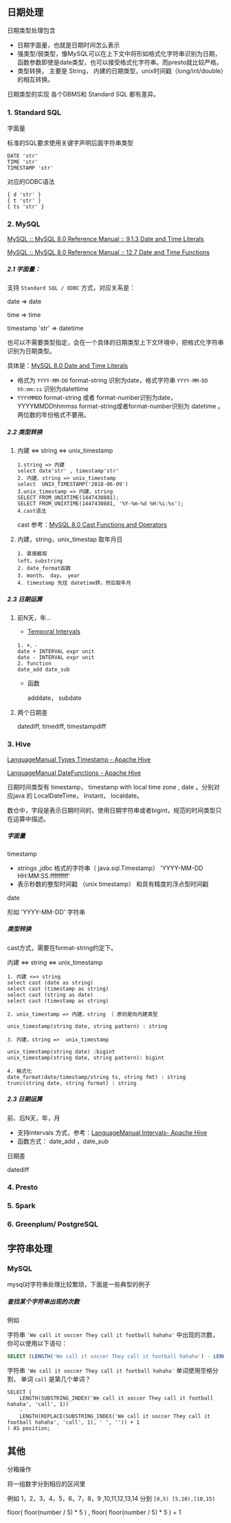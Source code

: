 ## 日期处理

日期类型处理包含

- 日期字面量，也就是日期时间怎么表示
- 强类型/弱类型，像MySQL可以在上下文中将形如格式化字符串识别为日期，函数参数即使是date类型，也可以接受格式化字符串。而presto就比较严格。
- 类型转换， 主要是 String， 内建的日期类型，unix时间戳（long/int/double）的相互转换。

日期类型的实现 各个DBMS和 Standard SQL 都有差异。

### 1. Standard SQL

字面量

标准的SQL要求使用关键字声明后面字符串类型

```mysql
DATE 'str'
TIME 'str'
TIMESTAMP 'str'
```

对应的ODBC语法

```mysql
{ d 'str' }
{ t 'str' }
{ ts 'str' }
```







### 2. MySQL 

[MySQL :: MySQL 8.0 Reference Manual :: 9.1.3 Date and Time Literals](https://dev.mysql.com/doc/refman/8.0/en/date-and-time-literals.html)

[MySQL :: MySQL 8.0 Reference Manual :: 12.7 Date and Time Functions](https://dev.mysql.com/doc/refman/8.0/en/date-and-time-functions.html#function_timestampdiff)

##### 2.1 字面量：

支持 `Standard SQL / ODBC` 方式，对应关系是：

date => date

time => time

timestamp 'str' => datetime



也可以不需要类型指定，会在一个具体的日期类型上下文环境中，把格式化字符串识别为日期类型。

具体是：[MySQL 8.0 Date and Time Literals](https://dev.mysql.com/doc/refman/8.0/en/date-and-time-literals.html#date-and-time-string-numeric-literals)

- 格式为 `YYYY-MM-DD` format-string  识别为date，格式字符串 `YYYY-MM-DD hh:mm:ss`  识别为datettime
- `YYYYMMDD`  format-string 或者 format-number识别为date， YYYYMMDDhhmmss format-string或者format-number识别为 datetime 。 两位数的年份格式不要用。



##### 2.2 类型转换

1. 内建 <=> string <=> unix_timestamp

	```mysql
	1.string => 内建  
	select date'str' , timestamp'str' 
	2. 内建、string => unix_timestamp 
	select  UNIX_TIMESTAMP('2018-06-09') 
	3.unix_timestamp => 内建，string
	SELECT FROM_UNIXTIME(1447430881);
	SELECT FROM_UNIXTIME(1447430881, '%Y-%m-%d %H:%i:%s');
	4.cast语法
	```

	cast 参考：[MySQL 8.0  Cast Functions and Operators](https://dev.mysql.com/doc/refman/8.0/en/cast-functions.html#function_cast)

2. 内建，string，unix_timestap 取年月日

	```
	1. 直接截取
	left，substring
	2. date_format函数
	3. month， day， year
	4. timestamp 先往 datetime转，然后取年月
	```

##### 2.3 日期运算

1. 前N天，年...

	- [Temporal Intervals](https://dev.mysql.com/doc/refman/8.0/en/expressions.html#temporal-intervals)

	```
	1. +、-
	date + INTERVAL expr unit
	date - INTERVAL expr unit
	2. function
	date_add date_sub
	```

	- 函数

		adddate， subdate

2. 两个日期差

	datediff, timediff, timestampdiff



### 3. Hive

[LanguageManual Types Timestamp - Apache Hive ](https://cwiki.apache.org/confluence/display/Hive/LanguageManual+Types#LanguageManualTypes-TimestampstimestampTimestamps)

[LanguageManual DateFunctions - Apache Hive ](https://cwiki.apache.org/confluence/display/Hive/LanguageManual+UDF#LanguageManualUDF-DateFunctions)



日期时间类型有 timestamp， timestamp with local time zone , date 。分别对应java 的 LocalDateTime， Instant， localdate。 

数仓中，字段是表示日期时间的，使用日期字符串或者bigint，规范的时间类型只在运算中描述。



##### 字面量

timestamp 

- strings ,jdbc 格式的字符串（ java.sql.Timestamp） 'YYYY-MM-DD HH:MM:SS.fffffffff'
- 表示秒数的整型时间戳 （unix timestamp） 和具有精度的浮点型时间戳

date

形如 'YYYY-MM-DD' 字符串



##### 类型转换

cast方式，需要在format-string约定下。

内建 <=> string <=> unix_timestamp

```mysql
1. 内建 <=> string
select cast (date as string)
select cast (timestamp as string)
select cast (string as date)
select cast (timestamp as string)

2. unix_timestamp => 内建，string （ 原则是向内建类型
	
unix_timestamp(string date, string pattern) : string

3. 内建，string =>  unix_timestamp 

unix_timestamp(string date) :bigint
unix_timestamp(string date, string pattern): bigint

4. 格式化
date_format(date/timestamp/string ts, string fmt) : string
trunc(string date, string format) : string

```



##### 2.3 日期运算

前、后N天，年，月

- 支持intervals 方式，参考：[LanguageManual Intervals- Apache Hive](https://cwiki.apache.org/confluence/display/Hive/LanguageManual+Types#LanguageManualTypes-Intervals)
- 函数方式： date_add ，date_sub

日期差

datediff





### 4. Presto

### 5. Spark

### 6. Greenplum/ PostgreSQL



## 字符串处理

### MySQL

mysql对字符串处理比较繁琐，下面是一些典型的例子



##### **查找某个字符串出现的次数**

例如

字符串 `'We call it soccer They call it football hahaha'` 中出现的次数，你可以使用以下语句：

```sql
SELECT (LENGTH('We call it soccer They call it football hahaha') - LENGTH(REPLACE('We call it soccer They call it football hahaha', 'call', ''))) / LENGTH('call') AS occurrences;
```



字符串 `'We call it soccer They call it football hahaha'` 单词使用空格分割， 单词 `call` 是第几个单词？

```mysql
SELECT (
    LENGTH(SUBSTRING_INDEX('We call it soccer They call it football hahaha', 'call', 1)) 
    - 
    LENGTH(REPLACE(SUBSTRING_INDEX('We call it soccer They call it football hahaha', 'call', 1), ' ', '')) + 1
) AS position;

```







## 其他

分箱操作

将一组数字分到相应的区间里

例如  1，2，3，4，5，6，7，8，9 ,10,11,12,13,14
分到  `[0,5) [5,10),[10,15)`

floor( floor(number / 5) * 5 ) , floor( floor(number / 5) * 5 )  +  1

